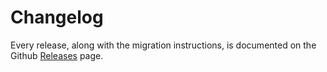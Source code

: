 # Changelog

Every release, along with the migration instructions, is documented on the Github [Releases](https://github.com/addhome2001/react-pagination-status/releasesgit) page.